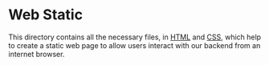# Web Static

This directory contains all the necessary files, in [HTML](https://html.spec.whatwg.org/)
and [CSS](https://www.w3.org/Style/CSS/Overview.en.html), which help to create a
static web page to allow users interact with our backend from an internet browser.
